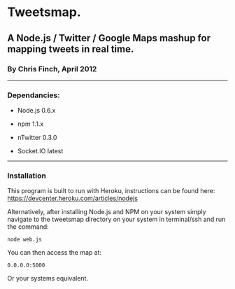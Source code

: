 # Tweetsmap.

## A Node.js / Twitter / Google Maps mashup for mapping tweets in real time.

### By Chris Finch, April 2012

------------------------------------------

### Dependancies:

* Node.js 0.6.x

* npm 1.1.x

* nTwitter 0.3.0

* Socket.IO latest

------------------------------------------

### Installation

This program is built to run with Heroku, instructions can be found here: https://devcenter.heroku.com/articles/nodejs

Alternatively, after installing Node.js and NPM on your system simply navigate to the tweetsmap directory on your system in terminal/ssh and run the command:

	node web.js
	
You can then access the map at:

	0.0.0.0:5000
	
Or your systems equivalent.
